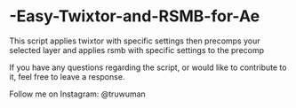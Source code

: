 # -Easy-Twixtor-and-RSMB-for-Ae
This script applies twixtor with specific settings then precomps your selected layer and applies rsmb with specific settings to the precomp

If you have any questions regarding the script, or would like to contribute to it, feel free to leave a response.

Follow me on Instagram: @truwuman
